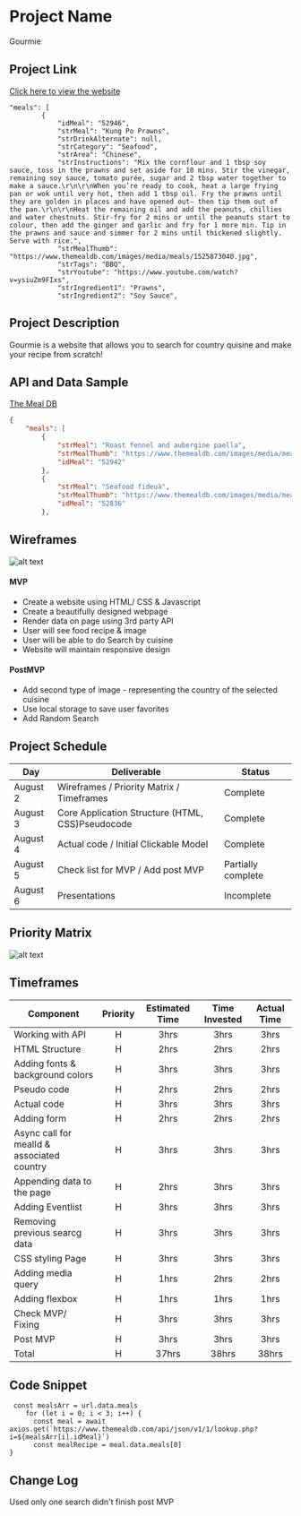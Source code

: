 # Project Name

Gourmie

## Project Link

[ Click here to view the website ](https://so4inka.github.io/Foodie_Project/)

```jason
"meals": [
        {
            "idMeal": "52946",
            "strMeal": "Kung Po Prawns",
            "strDrinkAlternate": null,
            "strCategory": "Seafood",
            "strArea": "Chinese",
            "strInstructions": "Mix the cornflour and 1 tbsp soy sauce, toss in the prawns and set aside for 10 mins. Stir the vinegar, remaining soy sauce, tomato purée, sugar and 2 tbsp water together to make a sauce.\r\n\r\nWhen you’re ready to cook, heat a large frying pan or wok until very hot, then add 1 tbsp oil. Fry the prawns until they are golden in places and have opened out– then tip them out of the pan.\r\n\r\nHeat the remaining oil and add the peanuts, chillies and water chestnuts. Stir-fry for 2 mins or until the peanuts start to colour, then add the ginger and garlic and fry for 1 more min. Tip in the prawns and sauce and simmer for 2 mins until thickened slightly. Serve with rice.",
            "strMealThumb": "https://www.themealdb.com/images/media/meals/1525873040.jpg",
            "strTags": "BBQ",
            "strYoutube": "https://www.youtube.com/watch?v=ysiuZm9FIxs",
            "strIngredient1": "Prawns",
            "strIngredient2": "Soy Sauce",
```

## Project Description

Gourmie is a website that allows you to search for country quisine and make your recipe from scratch!

## API and Data Sample

[The Meal DB](https://themealdb.com/)

```json
{
    "meals": [
        {
            "strMeal": "Roast fennel and aubergine paella",
            "strMealThumb": "https://www.themealdb.com/images/media/meals/1520081754.jpg",
            "idMeal": "52942"
        },
        {
            "strMeal": "Seafood fideuà",
            "strMealThumb": "https://www.themealdb.com/images/media/meals/wqqvyq1511179730.jpg",
            "idMeal": "52836"
        },
```

## Wireframes

![alt text](https://i.imgur.com/xuophMM.png?1 "Wireframe")

#### MVP

- Create a website using HTML/ CSS & Javascript
- Create a beautifully designed webpage
- Render data on page using 3rd party API
- User will see food recipe & image
- User will be able to do Search by cuisine
- Website will maintain responsive design

#### PostMVP

- Add second type of image - representing the country of the selected cuisine
- Use local storage to save user favorites
- Add Random Search

## Project Schedule

| Day      | Deliverable                                      | Status             |
| -------- | ------------------------------------------------ | ------------------ |
| August 2 | Wireframes / Priority Matrix / Timeframes        | Complete           |
| August 3 | Core Application Structure (HTML, CSS)Pseudocode | Complete           |
| August 4 | Actual code / Initial Clickable Model            | Complete           |
| August 5 | Check list for MVP / Add post MVP                | Partially complete |
| August 6 | Presentations                                    | Incomplete         |

## Priority Matrix

![alt text](https://i.imgur.com/gBMfUSA.png?1 "Priority Matrix")

## Timeframes

| Component                                  | Priority | Estimated Time | Time Invested | Actual Time |
| ------------------------------------------ | :------: | :------------: | :-----------: | :---------: |
| Working with API                           |    H     |      3hrs      |     3hrs      |    3hrs     |
| HTML Structure                             |    H     |      2hrs      |     2hrs      |    2hrs     |
| Adding fonts & background colors           |    H     |      3hrs      |     3hrs      |    3hrs     |
| Pseudo code                                |    H     |      2hrs      |     2hrs      |    2hrs     |
| Actual code                                |    H     |      3hrs      |     3hrs      |    3hrs     |
| Adding form                                |    H     |      2hrs      |     2hrs      |    2hrs     |
| Async call for mealId & associated country |    H     |      3hrs      |     3hrs      |    3hrs     |
| Appending data to the page                 |    H     |      2hrs      |     3hrs      |    3hrs     |
| Adding Eventlist                           |    H     |      3hrs      |     3hrs      |    3hrs     |
| Removing previous searcg data              |    H     |      3hrs      |     3hrs      |    3hrs     |
| CSS styling Page                           |    H     |      3hrs      |     3hrs      |    3hrs     |
| Adding media query                         |    H     |      1hrs      |     2hrs      |    2hrs     |
| Adding flexbox                             |    H     |      1hrs      |     1hrs      |    1hrs     |
| Check MVP/ Fixing                          |    H     |      3hrs      |     3hrs      |    3hrs     |
| Post MVP                                   |    H     |      3hrs      |     3hrs      |    3hrs     |
| Total                                      |    H     |     37hrs      |     38hrs     |    38hrs    |

## Code Snippet

```
 const mealsArr = url.data.meals
    for (let i = 0; i < 3; i++) {
      const meal = await axios.get(`https://www.themealdb.com/api/json/v1/1/lookup.php?i=${mealsArr[i].idMeal}`)
      const mealRecipe = meal.data.meals[0]
}
```

## Change Log

Used only one search
didn't finish post MVP
